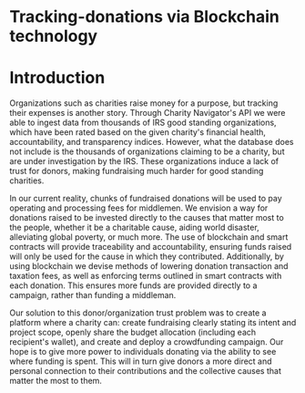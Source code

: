 # Tracking-donations via Blockchain technology
# Introduction
Organizations such as charities raise money for a purpose, but tracking their expenses is another story. Through Charity Navigator's API we were able to ingest data from thousands of IRS good standing organizations, which have been rated based on the given charity's financial health, accountability, and transparency indices. However, what the database does not include is the thousands of organizations claiming to be a charity, but are under investigation by the IRS. These organizations induce a lack of trust for donors, making fundraising much harder for good standing charities.

In our current reality, chunks of fundraised donations will be used to pay operating and processing fees for middlemen. We envision a way for donations raised to be invested directly to the causes that matter most to the people, whether it be a charitable cause, aiding world disaster, alleviating global poverty, or much more. The use of blockchain and smart contracts will provide traceability and accountability, ensuring funds raised will only be used for the cause in which they contributed. Additionally, by using blockchain we devise methods of lowering donation transaction and taxation fees, as well as enforcing terms outlined in smart contracts with each donation. This ensures more funds are provided directly to a campaign, rather than funding a middleman.

Our solution to this donor/organization trust problem was to create a platform where a charity can: create fundraising clearly stating its intent and project scope, openly share the budget allocation (including each recipient's wallet), and create and deploy a crowdfunding campaign. Our hope is to give more power to individuals donating via the ability to see where funding is spent. This will in turn give donors a more direct and personal connection to their contributions and the collective causes that matter the most to them.
